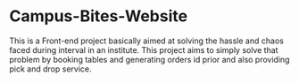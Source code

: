 # Campus-Bites-Website

This is a Front-end project basically aimed at solving the hassle and chaos faced during interval in an institute.
This project aims to simply solve that problem by booking tables and generating orders id prior and also providing pick and drop service.
